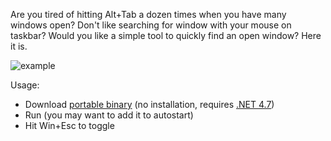 Are you tired of hitting Alt+Tab a dozen times when you have many windows open?
Don't like searching for window with your mouse on taskbar?
Would you like a simple tool to quickly find an open window? 
Here it is.

![example](https://i.imgur.com/etSZLec.gif)

Usage:
 - Download [portable binary](https://github.com/x61x62x6d/WindowFinder/releases/download/v1.0.1/WindowFinder.exe) (no installation, requires [.NET 4.7](https://www.microsoft.com/en-us/download/details.aspx?id=55170))
 - Run (you may want to add it to autostart)
 - Hit Win+Esc to toggle

